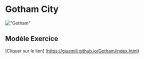 # Gotham City
!["Gotham"](https://th.bing.com/th/id/R.7a8dff11f7464fcd6e896f57d4a50204?rik=zTx4%2bxjQny5NUw&riu=http%3a%2f%2fwww.comicsbatman.fr%2fwp-content%2fuploads%2f2020%2f12%2fJoker-War-.jpg&ehk=ryCBN%2b2vs1YQlUyr%2fSGOLg5ZE8pE316Bvk6KxPaHTTI%3d&risl=&pid=ImgRaw&r=0)
## Modèle Exercice
[Cliquer sur le lien] (https://giusmili.github.io/Gotham/index.html)
